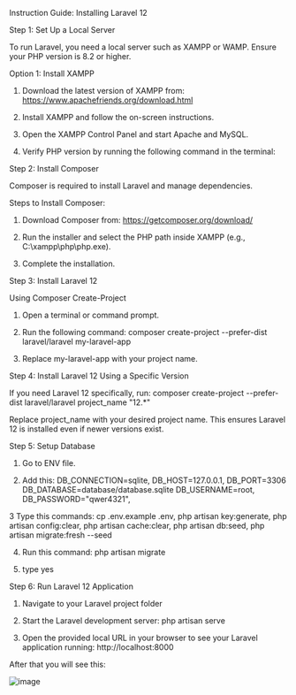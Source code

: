 Instruction Guide: Installing Laravel 12

Step 1: Set Up a Local Server

To run Laravel, you need a local server such as XAMPP or WAMP. Ensure your PHP version is 8.2 or higher.

Option 1: Install XAMPP

1. Download the latest version of XAMPP from: https://www.apachefriends.org/download.html

2. Install XAMPP and follow the on-screen instructions.

3. Open the XAMPP Control Panel and start Apache and MySQL.

4. Verify PHP version by running the following command in the terminal:


Step 2: Install Composer

Composer is required to install Laravel and manage dependencies.

Steps to Install Composer:

1. Download Composer from: https://getcomposer.org/download/

2. Run the installer and select the PHP path inside XAMPP (e.g., C:\xampp\php\php.exe).

3. Complete the installation.

Step 3: Install Laravel 12

 Using Composer Create-Project

1. Open a terminal or command prompt.

2. Run the following command: composer create-project --prefer-dist laravel/laravel my-laravel-app

3. Replace my-laravel-app with your project name.


Step 4: Install Laravel 12 Using a Specific Version

If you need Laravel 12 specifically, run: composer create-project --prefer-dist laravel/laravel project_name "12.*"

Replace project_name with your desired project name. This ensures Laravel 12 is installed even if newer versions exist.

Step 5: Setup Database
1. Go to ENV file.
   
2. Add this:
    DB_CONNECTION=sqlite,
    DB_HOST=127.0.0.1,
    DB_PORT=3306
    DB_DATABASE=database/database.sqlite
    DB_USERNAME=root,
    DB_PASSWORD="qwer4321",
   
3 Type this commands: 
    cp .env.example .env,
    php artisan key:generate,
    php artisan config:clear,
    php artisan cache:clear,
    php artisan db:seed,
    php artisan migrate:fresh --seed
   
4. Run this command: php artisan migrate
 
5. type yes

Step 6: Run Laravel 12 Application

1. Navigate to your Laravel project folder

2. Start the Laravel development server: php artisan serve

3. Open the provided local URL in your browser to see your Laravel application running: http://localhost:8000

After that you will see this: 

![image](https://github.com/user-attachments/assets/380ce389-9b8c-44f6-8b78-c3aa8e3f5406)





